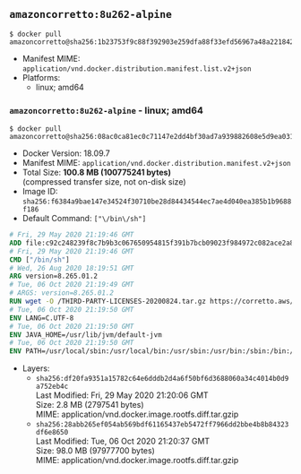 ## `amazoncorretto:8u262-alpine`

```console
$ docker pull amazoncorretto@sha256:1b23753f9c88f392903e259dfa88f33efd56967a48a2218427c5d5e4c6f25ba2
```

-	Manifest MIME: `application/vnd.docker.distribution.manifest.list.v2+json`
-	Platforms:
	-	linux; amd64

### `amazoncorretto:8u262-alpine` - linux; amd64

```console
$ docker pull amazoncorretto@sha256:08ac0ca81ec0c71147e2dd4bf30ad7a939882608e5d9ea0315e5068ef161612c
```

-	Docker Version: 18.09.7
-	Manifest MIME: `application/vnd.docker.distribution.manifest.v2+json`
-	Total Size: **100.8 MB (100775241 bytes)**  
	(compressed transfer size, not on-disk size)
-	Image ID: `sha256:f6384a9bae147e34524f30710be28d84434544ec7ae4d040ea385b1b9688f186`
-	Default Command: `["\/bin\/sh"]`

```dockerfile
# Fri, 29 May 2020 21:19:46 GMT
ADD file:c92c248239f8c7b9b3c067650954815f391b7bcb09023f984972c082ace2a8d0 in / 
# Fri, 29 May 2020 21:19:46 GMT
CMD ["/bin/sh"]
# Wed, 26 Aug 2020 18:19:51 GMT
ARG version=8.265.01.2
# Tue, 06 Oct 2020 21:19:49 GMT
# ARGS: version=8.265.01.2
RUN wget -O /THIRD-PARTY-LICENSES-20200824.tar.gz https://corretto.aws/downloads/resources/licenses/alpine/THIRD-PARTY-LICENSES-20200824.tar.gz &&     echo "82f3e50e71b2aee21321b2b33de372feed5befad6ef2196ddec92311bc09becb  /THIRD-PARTY-LICENSES-20200824.tar.gz" | sha256sum -c - &&     tar x -ovzf THIRD-PARTY-LICENSES-20200824.tar.gz &&     rm -rf THIRD-PARTY-LICENSES-20200824.tar.gz &&     wget -O /etc/apk/keys/amazoncorretto.rsa.pub https://apk.corretto.aws/amazoncorretto.rsa.pub &&     SHA_SUM="6cfdf08be09f32ca298e2d5bd4a359ee2b275765c09b56d514624bf831eafb91" &&     echo "${SHA_SUM}  /etc/apk/keys/amazoncorretto.rsa.pub" | sha256sum -c - &&     echo "https://apk.corretto.aws" >> /etc/apk/repositories &&     apk add --no-cache amazon-corretto-8=$version-r0
# Tue, 06 Oct 2020 21:19:50 GMT
ENV LANG=C.UTF-8
# Tue, 06 Oct 2020 21:19:50 GMT
ENV JAVA_HOME=/usr/lib/jvm/default-jvm
# Tue, 06 Oct 2020 21:19:50 GMT
ENV PATH=/usr/local/sbin:/usr/local/bin:/usr/sbin:/usr/bin:/sbin:/bin:/usr/lib/jvm/default-jvm/bin
```

-	Layers:
	-	`sha256:df20fa9351a15782c64e6dddb2d4a6f50bf6d3688060a34c4014b0d9a752eb4c`  
		Last Modified: Fri, 29 May 2020 21:20:06 GMT  
		Size: 2.8 MB (2797541 bytes)  
		MIME: application/vnd.docker.image.rootfs.diff.tar.gzip
	-	`sha256:28abb265ef054ab569bdf61165437eb5472ff7966dd2bbe4b8b84323df6e8650`  
		Last Modified: Tue, 06 Oct 2020 21:20:37 GMT  
		Size: 98.0 MB (97977700 bytes)  
		MIME: application/vnd.docker.image.rootfs.diff.tar.gzip
